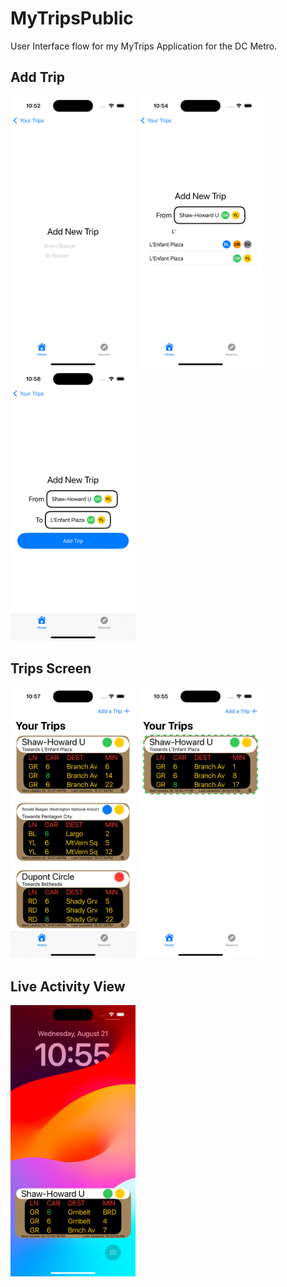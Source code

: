 # MyTripsPublic

User Interface flow for my MyTrips Application for the DC Metro.

## Add Trip

<img src="Images/Add Trip.png" width="200px">
<img src="Images/Adding Trip.png" width="200px">
<img src="Images/Ready to Add Trip.png" width="200px">
<!-- | Add Trip View                      | Finding Stations                      | Ready to Add Trip                           |
| ---------------------------------- | ------------------------------------- | ------------------------------------------- |
| ![alt text](<Images/Add Trip.png>) | ![alt text](<Images/Adding Trip.png>) | ![alt text](<Images/Ready to Add Trip.png>) | -->

## Trips Screen

<img src="Images/Multiple Trips.png" alt="image" width="200px"/>
<img src="Images/Active Live Activity.png" width="200px"/>

## Live Activity View

<img src="Images/Live Activity.png" width="200px"/>
